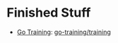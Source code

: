 # Finished Stuff

- [Go Training](./go-training/): [go-training/training](https://github.com/go-training/training)
